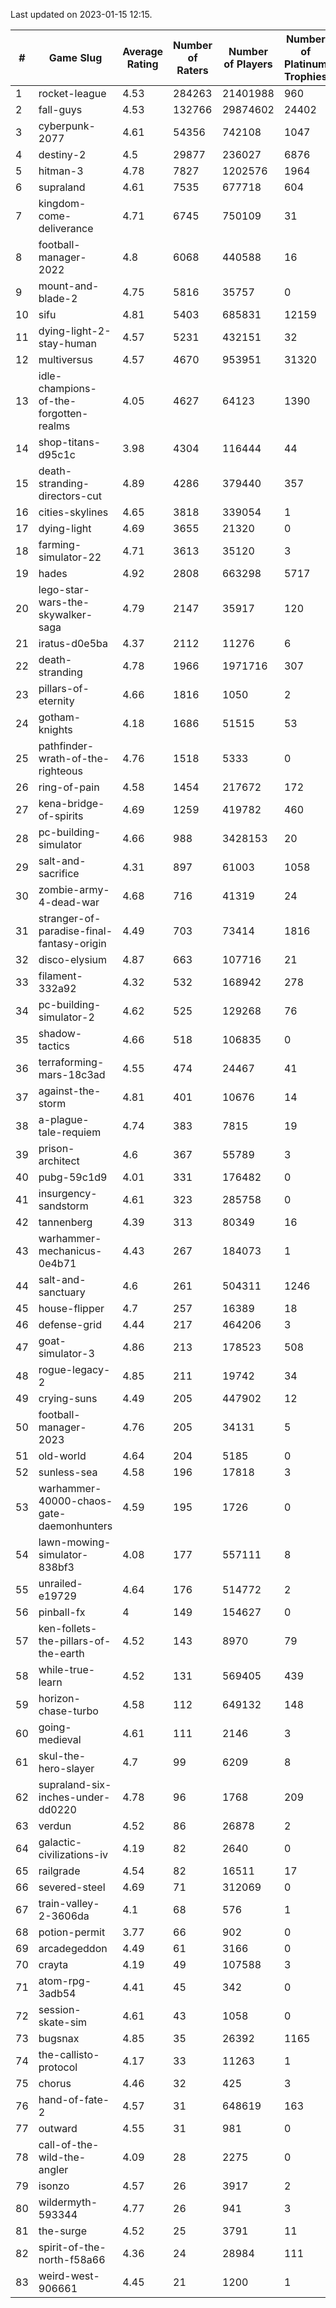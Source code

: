 Last updated on 2023-01-15 12:15.


|#|Game Slug|Average Rating|Number of Raters|Number of Players|Number of Platinum Trophies|Max Rarity (%)|
|---|---|---|---|---|---|---|
|1|rocket-league|4.53|284263|21401988|960|78|
|2|fall-guys|4.53|132766|29874602|24402|0.4|
|3|cyberpunk-2077|4.61|54356|742108|1047|65|
|4|destiny-2|4.5|29877|236027|6876|94|
|5|hitman-3|4.78|7827|1202576|1964|47|
|6|supraland|4.61|7535|677718|604|99|
|7|kingdom-come-deliverance|4.71|6745|750109|31|30|
|8|football-manager-2022|4.8|6068|440588|16|49|
|9|mount-and-blade-2|4.75|5816|35757|0|25|
|10|sifu|4.81|5403|685831|12159|96|
|11|dying-light-2-stay-human|4.57|5231|432151|32|6|
|12|multiversus|4.57|4670|953951|31320|76|
|13|idle-champions-of-the-forgotten-realms|4.05|4627|64123|1390|3|
|14|shop-titans-d95c1c|3.98|4304|116444|44|97|
|15|death-stranding-directors-cut|4.89|4286|379440|357|91|
|16|cities-skylines|4.65|3818|339054|1|72|
|17|dying-light|4.69|3655|21320|0|95|
|18|farming-simulator-22|4.71|3613|35120|3|77|
|19|hades|4.92|2808|663298|5717|89|
|20|lego-star-wars-the-skywalker-saga|4.79|2147|35917|120|97|
|21|iratus-d0e5ba|4.37|2112|11276|6|85|
|22|death-stranding|4.78|1966|1971716|307|91|
|23|pillars-of-eternity|4.66|1816|1050|2|81|
|24|gotham-knights|4.18|1686|51515|53|25|
|25|pathfinder-wrath-of-the-righteous|4.76|1518|5333|0|50|
|26|ring-of-pain|4.58|1454|217672|172|96|
|27|kena-bridge-of-spirits|4.69|1259|419782|460|94|
|28|pc-building-simulator|4.66|988|3428153|20|48|
|29|salt-and-sacrifice|4.31|897|61003|1058|91|
|30|zombie-army-4-dead-war|4.68|716|41319|24|67|
|31|stranger-of-paradise-final-fantasy-origin|4.49|703|73414|1816|98|
|32|disco-elysium|4.87|663|107716|21|28|
|33|filament-332a92|4.32|532|168942|278|93|
|34|pc-building-simulator-2|4.62|525|129268|76|75|
|35|shadow-tactics|4.66|518|106835|0|0.1|
|36|terraforming-mars-18c3ad|4.55|474|24467|41|45|
|37|against-the-storm|4.81|401|10676|14|37|
|38|a-plague-tale-requiem|4.74|383|7815|19|91|
|39|prison-architect|4.6|367|55789|3|29|
|40|pubg-59c1d9|4.01|331|176482|0|73|
|41|insurgency-sandstorm|4.61|323|285758|0|5|
|42|tannenberg|4.39|313|80349|16|88|
|43|warhammer-mechanicus-0e4b71|4.43|267|184073|1|25|
|44|salt-and-sanctuary|4.6|261|504311|1246|83|
|45|house-flipper|4.7|257|16389|18|94|
|46|defense-grid|4.44|217|464206|3|80|
|47|goat-simulator-3|4.86|213|178523|508|91|
|48|rogue-legacy-2|4.85|211|19742|34|3|
|49|crying-suns|4.49|205|447902|12|66|
|50|football-manager-2023|4.76|205|34131|5|79|
|51|old-world|4.64|204|5185|0|83|
|52|sunless-sea|4.58|196|17818|3|36|
|53|warhammer-40000-chaos-gate-daemonhunters|4.59|195|1726|0|76|
|54|lawn-mowing-simulator-838bf3|4.08|177|557111|8|85|
|55|unrailed-e19729|4.64|176|514772|2|8|
|56|pinball-fx|4|149|154627|0|85|
|57|ken-follets-the-pillars-of-the-earth|4.52|143|8970|79|45|
|58|while-true-learn|4.52|131|569405|439|93|
|59|horizon-chase-turbo|4.58|112|649132|148|88|
|60|going-medieval|4.61|111|2146|3|68|
|61|skul-the-hero-slayer|4.7|99|6209|8|96|
|62|supraland-six-inches-under-dd0220|4.78|96|1768|209|99|
|63|verdun|4.52|86|26878|2|76|
|64|galactic-civilizations-iv|4.19|82|2640|0|79|
|65|railgrade|4.54|82|16511|17|98|
|66|severed-steel|4.69|71|312069|0|12|
|67|train-valley-2-3606da|4.1|68|576|1|89|
|68|potion-permit|3.77|66|902|0|98|
|69|arcadegeddon|4.49|61|3166|0|90|
|70|crayta|4.19|49|107588|3|23|
|71|atom-rpg-3adb54|4.41|45|342|0|98|
|72|session-skate-sim|4.61|43|1058|0|27|
|73|bugsnax|4.85|35|26392|1165|97|
|74|the-callisto-protocol|4.17|33|11263|1|93|
|75|chorus|4.46|32|425|3|86|
|76|hand-of-fate-2|4.57|31|648619|163|72|
|77|outward|4.55|31|981|0|72|
|78|call-of-the-wild-the-angler|4.09|28|2275|0|62|
|79|isonzo|4.57|26|3917|2|58|
|80|wildermyth-593344|4.77|26|941|3|16|
|81|the-surge|4.52|25|3791|11|94|
|82|spirit-of-the-north-f58a66|4.36|24|28984|111|65|
|83|weird-west-906661|4.45|21|1200|1|85|
